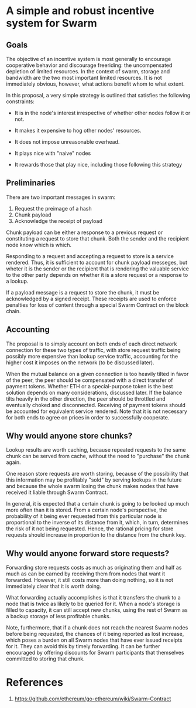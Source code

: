 # A simple and robust incentive system for Swarm

## Goals

The objective of an incentive system is most generally to encourage
cooperative behavior and discourage freeriding: the uncompensated
depletion of limited resources. In the context of swarm, storage and
bandwidth are the two most important limited resources. It is not
immediately obvious, however, what actions benefit whom to what extent.

In this proposal, a very simple strategy is outlined that
satisfies the following constraints:

- It is in the node's interest irrespective of whether other nodes 
  follow it or not.

- It makes it expensive to hog other nodes' resources.

- It does not impose unreasonable overhead.

- It plays nice with "naive" nodes

- It rewards those that play nice, including those following this strategy


## Preliminaries

There are two important messages in swarm:

1. Request the preimage of a hash
2. Chunk payload
3. Acknowledge the receipt of payload

Chunk payload can be either a response to a previous request or constituting
a request to store that chunk. Both the sender and the recipient node know which is
which.

Responding to a request and accepting a request to store is a service 
rendered. Thus, it is sufficient to account for chunk payload messeges, 
but wheter it is the sender or the recipient that is rendering the 
valuable service to the other party depends on whether it is a store 
request or a response to a lookup.

If a payload message is a request to store the chunk, it must be acknowledged by
a signed receipt. These receipts are used to enforce penalties for loss of content
through a special Swarm Contract on the block chain.

## Accounting

The proposal is to simply account on both ends of each direct network 
connection for these two types of traffic, with store request traffic
being possibly more expensive than lookup service traffic, accounting for
the higher cost it imposes on the network (to be discussed later).

When the mutual balance on a given connection is too heavily tilted in 
favor of the peer, the peer should be compensated with a direct transfer 
of payment tokens. Whether ETH or a special-purpose token is the best 
solution depends on many considerations, discussed later. If the balance 
tilts heavily in the other direction, the peer should be throttled and 
eventually choked and disconnected. Receiving of payment tokens should 
be accounted for equivalent service rendered. Note that it is not 
necessary for both ends to agree on prices in order to successfully 
cooperate.


## Why would anyone store chunks?

Lookup results are worth caching, because repeated requests to the same
chunk can be served from cache, without the need to "purchase" the chunk
again.

One reason store requests are worth storing, because of the possibility that this
information may be profitably "sold" by serving lookups in the future and because
the whole swarm losing the chunk makes nodes that have received it liable through
Swarm Contract.

In general, it is expected that a certain chunk is going to be looked up
much more often than it is stored. From a certain node's perspective, the
probability of it being ever requested from this particular node is
proportional to the inverse of its distance from it, which, in turn,
determines the risk of it not being requested. Hence, the rational pricing
for store requests should increase in proportion to the distance from the
chunk key.

## Why would anyone forward store requests?

Forwarding store requests costs as much as originating them and half as
much as can be earned by receiving them from nodes that want it forwarded.
However, it still costs more than doing nothing, so it is not
immediately clear that it is worth doing.

What forwarding actually accomplishes is that it transfers the chunk to
a node that is twice as likely to be queried for it. When a node's storage
is filled to capacity, it can still accept new chunks, using the rest of Swarm
as a backup storage of less profitable chunks.

Note, furthermore, that if a chunk does not reach the nearest Swarm nodes before
being requested, the chances of it being reported as lost increase, which poses a burden
on all Swarm nodes that have ever issued receipts for it. They can avoid this by
timely forwarding. It can be further encouraged by offering discounts for Swarm
participants that themselves committed to storing that chunk.

# References

1. https://github.com/ethereum/go-ethereum/wiki/Swarm-Contract
